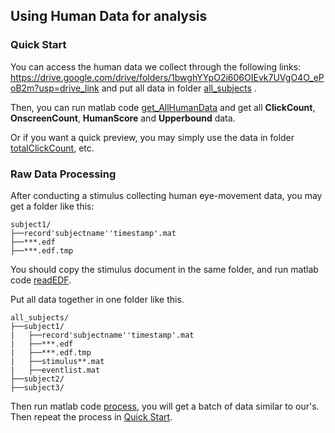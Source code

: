 ## Using Human Data for analysis
### Quick Start
You can access the human data we collect through the following links: https://drive.google.com/drive/folders/1bwghYYpO2i606OIEvk7UVgO4O_ePoB2m?usp=drive_link  and put all data in folder
[all_subjects](./all_subjects) .

Then, you can run matlab code [get_AllHumanData](./get_AllHumanData.m) and get all **ClickCount**, **OnscreenCount**, **HumanScore** and **Upperbound** data.

Or if you want a quick preview, you may simply use the data in folder [totalClickCount](./totalClickCount/), etc.

### Raw Data Processing
After conducting a stimulus collecting human eye-movement data, you may get a folder like this:

```
subject1/
├──record'subjectname''timestamp'.mat 
├──***.edf
├──***.edf.tmp

```

You should copy the stimulus document in the same folder, and run matlab code [readEDF](./readEDF.m).

Put all data together in one folder like this.

```
all_subjects/
├──subject1/
|   ├──record'subjectname''timestamp'.mat 
|   ├──***.edf
|   ├──***.edf.tmp
|   ├──stimulus**.mat
|   ├──eventlist.mat
├──subject2/
├──subject3/

```
Then run matlab code [process](./process.m), you will get a batch of data similar to our's. Then repeat the process in [Quick Start](#quick-start).

